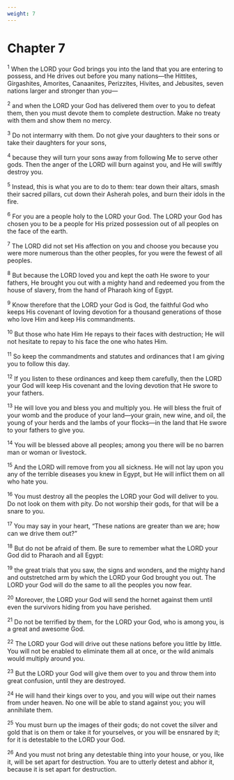 ```yaml
---
weight: 7
---
```


# Chapter 7

<sup>1</sup> When the LORD your God brings you into the land that you are entering to possess, and He drives out before you many nations—the Hittites, Girgashites, Amorites, Canaanites, Perizzites, Hivites, and Jebusites, seven nations larger and stronger than you— 

<sup>2</sup> and when the LORD your God has delivered them over to you to defeat them, then you must devote them to complete destruction. Make no treaty with them and show them no mercy. 

<sup>3</sup> Do not intermarry with them. Do not give your daughters to their sons or take their daughters for your sons, 

<sup>4</sup> because they will turn your sons away from following Me to serve other gods. Then the anger of the LORD will burn against you, and He will swiftly destroy you. 

<sup>5</sup> Instead, this is what you are to do to them: tear down their altars, smash their sacred pillars, cut down their Asherah poles, and burn their idols in the fire. 

<sup>6</sup> For you are a people holy to the LORD your God. The LORD your God has chosen you to be a people for His prized possession out of all peoples on the face of the earth. 

<sup>7</sup> The LORD did not set His affection on you and choose you because you were more numerous than the other peoples, for you were the fewest of all peoples. 

<sup>8</sup> But because the LORD loved you and kept the oath He swore to your fathers, He brought you out with a mighty hand and redeemed you from the house of slavery, from the hand of Pharaoh king of Egypt. 

<sup>9</sup> Know therefore that the LORD your God is God, the faithful God who keeps His covenant of loving devotion for a thousand generations of those who love Him and keep His commandments. 

<sup>10</sup> But those who hate Him He repays to their faces with destruction; He will not hesitate to repay to his face the one who hates Him. 

<sup>11</sup> So keep the commandments and statutes and ordinances that I am giving you to follow this day. 

<sup>12</sup> If you listen to these ordinances and keep them carefully, then the LORD your God will keep His covenant and the loving devotion that He swore to your fathers. 

<sup>13</sup> He will love you and bless you and multiply you. He will bless the fruit of your womb and the produce of your land—your grain, new wine, and oil, the young of your herds and the lambs of your flocks—in the land that He swore to your fathers to give you. 

<sup>14</sup> You will be blessed above all peoples; among you there will be no barren man or woman or livestock. 

<sup>15</sup> And the LORD will remove from you all sickness. He will not lay upon you any of the terrible diseases you knew in Egypt, but He will inflict them on all who hate you. 

<sup>16</sup> You must destroy all the peoples the LORD your God will deliver to you. Do not look on them with pity. Do not worship their gods, for that will be a snare to you. 

<sup>17</sup> You may say in your heart, “These nations are greater than we are; how can we drive them out?” 

<sup>18</sup> But do not be afraid of them. Be sure to remember what the LORD your God did to Pharaoh and all Egypt: 

<sup>19</sup> the great trials that you saw, the signs and wonders, and the mighty hand and outstretched arm by which the LORD your God brought you out. The LORD your God will do the same to all the peoples you now fear. 

<sup>20</sup> Moreover, the LORD your God will send the hornet against them until even the survivors hiding from you have perished. 

<sup>21</sup> Do not be terrified by them, for the LORD your God, who is among you, is a great and awesome God. 

<sup>22</sup> The LORD your God will drive out these nations before you little by little. You will not be enabled to eliminate them all at once, or the wild animals would multiply around you. 

<sup>23</sup> But the LORD your God will give them over to you and throw them into great confusion, until they are destroyed. 

<sup>24</sup> He will hand their kings over to you, and you will wipe out their names from under heaven. No one will be able to stand against you; you will annihilate them. 

<sup>25</sup> You must burn up the images of their gods; do not covet the silver and gold that is on them or take it for yourselves, or you will be ensnared by it; for it is detestable to the LORD your God. 

<sup>26</sup> And you must not bring any detestable thing into your house, or you, like it, will be set apart for destruction. You are to utterly detest and abhor it, because it is set apart for destruction. 


